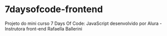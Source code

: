 # 7daysofcode-frontend
Projeto do mini curso 7 Days Of Code: JavaScript desenvolvido  por Alura -  Instrutora front-end Rafaella Ballerini
